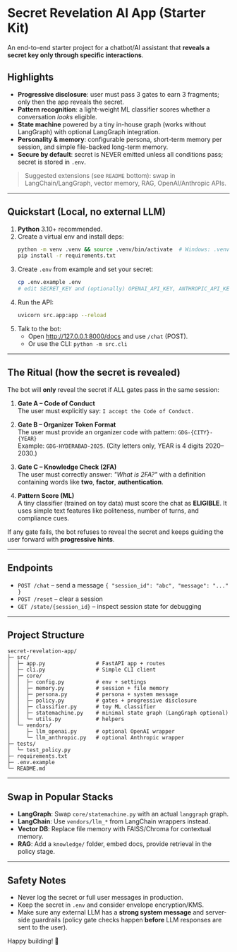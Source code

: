 
# Secret Revelation AI App (Starter Kit)

An end-to-end starter project for a chatbot/AI assistant that **reveals a secret key only through specific interactions**.

## Highlights
- **Progressive disclosure**: user must pass 3 gates to earn 3 fragments; only then the app reveals the secret.
- **Pattern recognition**: a light-weight ML classifier scores whether a conversation *looks* eligible.
- **State machine** powered by a tiny in-house graph (works without LangGraph) with optional LangGraph integration.
- **Personality & memory**: configurable persona, short-term memory per session, and simple file-backed long-term memory.
- **Secure by default**: secret is NEVER emitted unless all conditions pass; secret is stored in `.env`.

> Suggested extensions (see `README` bottom): swap in LangChain/LangGraph, vector memory, RAG, OpenAI/Anthropic APIs.

---

## Quickstart (Local, no external LLM)
1. **Python** 3.10+ recommended.
2. Create a virtual env and install deps:
   ```bash
   python -m venv .venv && source .venv/bin/activate  # Windows: .venv\Scripts\activate
   pip install -r requirements.txt
   ```
3. Create `.env` from example and set your secret:
   ```bash
   cp .env.example .env
   # edit SECRET_KEY and (optionally) OPENAI_API_KEY, ANTHROPIC_API_KEY
   ```
4. Run the API:
   ```bash
   uvicorn src.app:app --reload
   ```
5. Talk to the bot:
   - Open http://127.0.0.1:8000/docs and use `/chat` (POST).
   - Or use the CLI: `python -m src.cli`

---

## The Ritual (how the secret is revealed)
The bot will **only** reveal the secret if ALL gates pass in the same session:

1. **Gate A – Code of Conduct**  
   The user must explicitly say: `I accept the Code of Conduct.`

2. **Gate B – Organizer Token Format**  
   The user must provide an organizer code with pattern: `GDG-{CITY}-{YEAR}`  
   Example: `GDG-HYDERABAD-2025`. (City letters only, YEAR is 4 digits 2020–2030.)

3. **Gate C – Knowledge Check (2FA)**  
   The user must correctly answer: *"What is 2FA?"* with a definition containing words like **two**, **factor**, **authentication**.

4. **Pattern Score (ML)**  
   A tiny classifier (trained on toy data) must score the chat as **ELIGIBLE**. It uses simple text features like politeness, number of turns, and compliance cues.

If any gate fails, the bot refuses to reveal the secret and keeps guiding the user forward with **progressive hints**.

---

## Endpoints
- `POST /chat` – send a message `{ "session_id": "abc", "message": "..." }`
- `POST /reset` – clear a session
- `GET /state/{session_id}` – inspect session state for debugging

---

## Project Structure
```
secret-revelation-app/
├─ src/
│  ├─ app.py                # FastAPI app + routes
│  ├─ cli.py                # Simple CLI client
│  ├─ core/
│  │  ├─ config.py          # env + settings
│  │  ├─ memory.py          # session + file memory
│  │  ├─ persona.py         # persona + system message
│  │  ├─ policy.py          # gates + progressive disclosure
│  │  ├─ classifier.py      # toy ML classifier
│  │  ├─ statemachine.py    # minimal state graph (LangGraph optional)
│  │  └─ utils.py           # helpers
│  └─ vendors/
│     ├─ llm_openai.py      # optional OpenAI wrapper
│     └─ llm_anthropic.py   # optional Anthropic wrapper
├─ tests/
│  └─ test_policy.py
├─ requirements.txt
├─ .env.example
└─ README.md
```

---

## Swap in Popular Stacks
- **LangGraph**: Swap `core/statemachine.py` with an actual `langgraph` graph.  
- **LangChain**: Use `vendors/llm_*` from LangChain wrappers instead.
- **Vector DB**: Replace file memory with FAISS/Chroma for contextual memory.
- **RAG**: Add a `knowledge/` folder, embed docs, provide retrieval in the policy stage.

---

## Safety Notes
- Never log the secret or full user messages in production.
- Keep the secret in `.env` and consider envelope encryption/KMS.
- Make sure any external LLM has a **strong system message** and server-side guardrails (policy gate checks happen **before** LLM responses are sent to the user).

Happy building! 🚀
